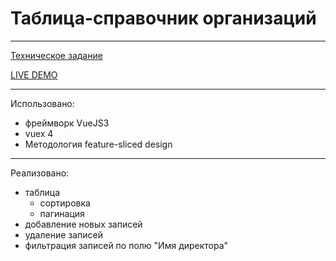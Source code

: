 # Таблица-справочник организаций

----
[Техническое задание](https://github.com/masawik/vue_table/blob/main/%D0%A2%D0%97/%D0%A2%D0%B5%D1%81%D1%82%D0%BE%D0%B2%D0%BE%D0%B5%20%D0%B7%D0%B0%D0%B4%D0%B0%D0%BD%D0%B8%D0%B5%20FE.pdf)

[LIVE DEMO](https://masawik.github.io/vue_table/)

---

Использовано:

- фреймворк VueJS3
- vuex 4
- Методология feature-sliced design

---
Реализовано:

- таблица
    - сортировка
    - пагинация
- добавление новых записей
- удаление записей
- фильтрация записей по полю "Имя директора" 
